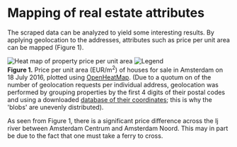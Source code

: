 # Mapping of real estate attributes
The scraped data can be analyzed to yield some interesting results. By applying geolocation to the addresses, attributes such as price per unit area can be mapped (Figure 1).

![Heat map of property price per unit area](/Results/Images/OpenHeatMap_map_only.png)
![Legend](/Results/Images/OpenHeatMap_legend_only.png)  
**Figure 1.** Price per unit area (EUR/m<sup>2</sup>) of houses for sale in Amsterdam on 18 July 2016, plotted using [OpenHeatMap](www.openheatmap.com). (Due to a quotum on of the number of geolocation requests per individual address, geolocation was performed by grouping properties by the first 4 digits of their postal codes and using a downloaded [database of their coordinates](https://github.com/bobdenotter/4pp); this is why the 'blobs' are  unevenly distributed). 

As seen from Figure 1, there is a significant price difference across the Ij river between Amsterdam Centrum and Amsterdam Noord. This may in part be due to the fact that one must take a ferry to cross.
